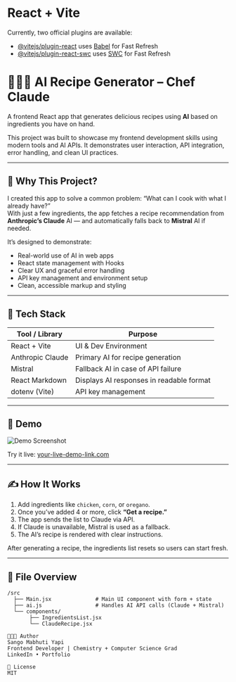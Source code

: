 # React + Vite

Currently, two official plugins are available:

- [@vitejs/plugin-react](https://github.com/vitejs/vite-plugin-react/blob/main/packages/plugin-react) uses [Babel](https://babeljs.io/) for Fast Refresh
- [@vitejs/plugin-react-swc](https://github.com/vitejs/vite-plugin-react/blob/main/packages/plugin-react-swc) uses [SWC](https://swc.rs/) for Fast Refresh

# 🧑🏽‍🍳 AI Recipe Generator – Chef Claude

A frontend React app that generates delicious recipes using **AI** based on ingredients you have on hand.

This project was built to showcase my frontend development skills using modern tools and AI APIs. It demonstrates user interaction, API integration, error handling, and clean UI practices.

---

## 🌟 Why This Project?

I created this app to solve a common problem: “What can I cook with what I already have?”  
With just a few ingredients, the app fetches a recipe recommendation from **Anthropic’s Claude** AI — and automatically falls back to **Mistral** AI if needed.

It’s designed to demonstrate:

- Real-world use of AI in web apps
- React state management with Hooks
- Clear UX and graceful error handling
- API key management and environment setup
- Clean, accessible markup and styling

---

## 🔧 Tech Stack

| Tool / Library | Purpose |
|----------------|---------|
| React + Vite   | UI & Dev Environment |
| Anthropic Claude | Primary AI for recipe generation |
| Mistral         | Fallback AI in case of API failure |
| React Markdown | Displays AI responses in readable format |
| dotenv (Vite)  | API key management |

---

## 🚀 Demo

![Demo Screenshot](screenshot.png) <!-- Add a real screenshot if possible -->

Try it live: [your-live-demo-link.com](https://your-live-demo-link.com) <!-- Add your actual deployment URL -->

---

## ✍️ How It Works

1. Add ingredients like `chicken`, `corn`, or `oregano`.
2. Once you’ve added 4 or more, click **“Get a recipe.”**
3. The app sends the list to Claude via API.
4. If Claude is unavailable, Mistral is used as a fallback.
5. The AI’s recipe is rendered with clear instructions.

After generating a recipe, the ingredients list resets so users can start fresh.

---

## 📁 File Overview

```plaintext
/src
  ├── Main.jsx              # Main UI component with form + state
  ├── ai.js                 # Handles AI API calls (Claude + Mistral)
  └── components/
       ├── IngredientsList.jsx
       └── ClaudeRecipe.jsx

👨🏽‍💻 Author
Sango Mabhuti Yapi
Frontend Developer | Chemistry + Computer Science Grad
LinkedIn • Portfolio

📝 License
MIT